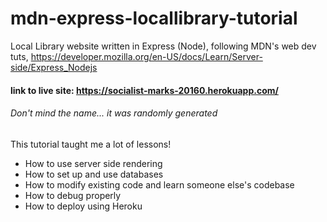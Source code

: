 # mdn-express-locallibrary-tutorial
Local Library website written in Express (Node), following MDN's web dev tuts, https://developer.mozilla.org/en-US/docs/Learn/Server-side/Express_Nodejs
#### link to live site: https://socialist-marks-20160.herokuapp.com/
###### Don't mind the name... it was randomly generated

This tutorial taught me a lot of lessons! 
 - How to use server side rendering
 - How to set up and use databases
 - How to modify existing code and learn someone else's codebase
 - How to debug properly
 - How to deploy using Heroku

